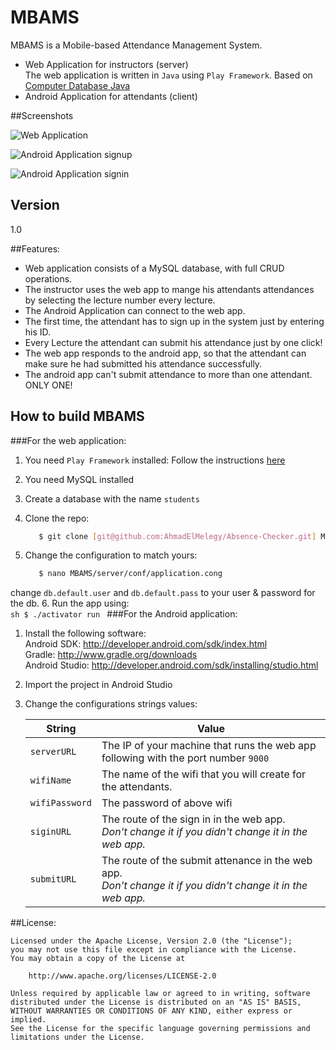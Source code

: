 # MBAMS

MBAMS is a Mobile-based Attendance Management System.

  - Web Application for instructors (server) <br />
     The web application is written in `Java` using `Play Framework`.
     Based on [Computer Database Java](https://github.com/typesafehub/activator-computer-database-java)
  - Android Application for attendants (client)
 
##Screenshots

![Web Application](http://www.pictureshack.us/images/28094_students-db.png)

![Android Application signup](http://www.pictureshack.us/images/38828_Screenshot_2015-05-03-21-39-11.png)

![Android Application signin](http://www.pictureshack.us/images/10010_Screenshot_2015-05-03-21-42-56.png)

## Version
1.0

##Features:
* Web application consists of a MySQL database, with full CRUD operations.
* The instructor uses the web app to mange his attendants attendances by selecting the lecture number every lecture.
* The Android Application can connect to the web app.
* The first time, the attendant has to sign up in the system just by entering his ID.
* Every Lecture the attendant can submit his attendance just by one click!
* The web app responds to the android app, so that the attendant can make sure he had submitted his attendance successfully.
* The android app can't submit attendance to more than one attendant. ONLY ONE!

## How to build MBAMS

###For the web application:
1. You need `Play Framework` installed: 
Follow the instructions [here](https://www.playframework.com/documentation/2.0/Installing)
2. You need MySQL installed
3. Create a database with the name `students`
4. Clone the repo: <br />
    ```sh
       $ git clone [git@github.com:AhmadElMelegy/Absence-Checker.git] MBAMS
    ```
	
5. Change the configuration to match yours: <br />
	```sh
       $ nano MBAMS/server/conf/application.cong
    ```
change `db.default.user` and `db.default.pass` to your user & password for the db.
6. Run the app using: <br />
    ```sh
       $ ./activator run
    ```
###For the Android application:

1. Install the following software: <br />
    Android SDK: http://developer.android.com/sdk/index.html <br />
    Gradle: http://www.gradle.org/downloads  <br />
    Android Studio: http://developer.android.com/sdk/installing/studio.html  <br />

2. Import the project in Android Studio
3. Change the configurations strings values:

	String | Value
	------------ | -------------
	`serverURL` |  The IP of your machine that runs the web app following with the port number `9000`
	`wifiName` | The name of the wifi that you will create for the attendants.
	`wifiPassword` | The password of above wifi
	`siginURL` | The route of the sign in in the web app.<br /> _Don't change it if you didn't change it in the web app._
	`submitURL` | The route of the submit attenance in the web app. <br /> _Don't change it if you didn't change it in the web app._

##License:

    Licensed under the Apache License, Version 2.0 (the "License");
    you may not use this file except in compliance with the License.
    You may obtain a copy of the License at

        http://www.apache.org/licenses/LICENSE-2.0

    Unless required by applicable law or agreed to in writing, software
    distributed under the License is distributed on an "AS IS" BASIS,
    WITHOUT WARRANTIES OR CONDITIONS OF ANY KIND, either express or implied.
    See the License for the specific language governing permissions and
    limitations under the License.
